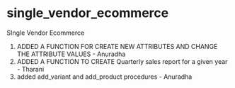 # single_vendor_ecommerce
SIngle Vendor Ecommerce


1. ADDED A FUNCTION FOR CREATE NEW ATTRIBUTES AND CHANGE THE ATTRIBUTE VALUES - Anuradha
2. ADDED A FUNCTION TO CREATE Quarterly sales report for a given year - Tharani
3. added add_variant and add_product procedures - Anuradha